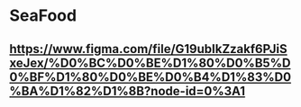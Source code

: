 # SeaFood
## https://www.figma.com/file/G19ubIkZzakf6PJiSxeJex/%D0%BC%D0%BE%D1%80%D0%B5%D0%BF%D1%80%D0%BE%D0%B4%D1%83%D0%BA%D1%82%D1%8B?node-id=0%3A1

### 